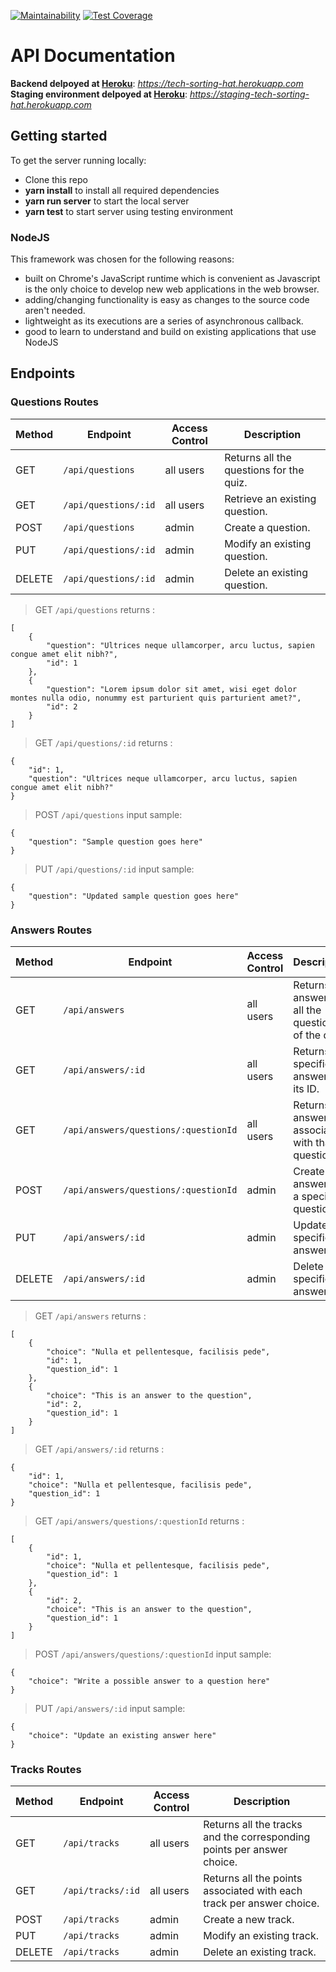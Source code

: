 [![Maintainability](https://api.codeclimate.com/v1/badges/ff819604fe5e7760010a/maintainability)](https://codeclimate.com/github/Lambda-School-Labs/sorting-hat-be/maintainability) [![Test Coverage](https://api.codeclimate.com/v1/badges/ff819604fe5e7760010a/test_coverage)](https://codeclimate.com/github/Lambda-School-Labs/sorting-hat-be/test_coverage)

# API Documentation

**Backend delpoyed at [Heroku](https://tech-sorting-hat.herokuapp.com/)**:  _https://tech-sorting-hat.herokuapp.com_ <br>
**Staging environment delpoyed at [Heroku](https://staging-tech-sorting-hat.herokuapp.com/)**:  _https://staging-tech-sorting-hat.herokuapp.com_ <br>

## Getting started

To get the server running locally:

- Clone this repo
- **yarn install** to install all required dependencies
- **yarn run server** to start the local server
- **yarn test** to start server using testing environment

### NodeJS

This framework was chosen for the following reasons:

-    built on Chrome's JavaScript runtime which is convenient as Javascript is the only choice to develop new web applications in the web browser.
-    adding/changing functionality is easy as changes to the source code aren't needed.
-    lightweight as its executions are a series of asynchronous callback.
-    good to learn to understand and build on existing applications that use NodeJS

## Endpoints

### Questions Routes

| Method | Endpoint                | Access Control | Description                                  |
| ------ | ----------------------- | -------------- | -------------------------------------------- |
| GET    | `/api/questions` | all users | Returns all the questions for the quiz. |
| GET    | `/api/questions/:id` | all users| Retrieve an existing question.             |
| POST    | `/api/questions` | admin | Create a question.             |
| PUT    | `/api/questions/:id` | admin | Modify an existing question.             |
| DELETE | `/api/questions/:id` | admin | Delete an existing question.                      |

> GET `/api/questions` returns :
```
[
    {
        "question": "Ultrices neque ullamcorper, arcu luctus, sapien congue amet elit nibh?",
        "id": 1
    },
    {
        "question": "Lorem ipsum dolor sit amet, wisi eget dolor montes nulla odio, nonummy est parturient quis parturient amet?",
        "id": 2
    }
]
```

> GET `/api/questions/:id` returns :
```
{
    "id": 1,
    "question": "Ultrices neque ullamcorper, arcu luctus, sapien congue amet elit nibh?"
}
```

> POST `/api/questions` input sample:
```
{
    "question": "Sample question goes here"
}
```

> PUT `/api/questions/:id` input sample:
```
{
    "question": "Updated sample question goes here"
}
```

### Answers Routes

| Method | Endpoint                | Access Control      | Description                                        |
| ------ | ----------------------- | ------------------- | -------------------------------------------------- |
| GET    | `/api/answers`        | all users | Returns answers for all the questions of the quiz.               |
| GET    | `/api/answers/:id`    | all users| Returns a specific answer by its ID.             |
| GET    | `/api/answers/questions/:questionId` | all users | Returns all answers associated with that question. |
| POST    | `/api/answers/questions/:questionId` | admin | Create an answer for a specific question. |
| PUT    | `/api/answers/:id` | admin | Update a specific answer. |
| DELETE | `/api/answers/:id` | admin | Delete a specific answer. |

> GET `/api/answers` returns :
```
[
    {
        "choice": "Nulla et pellentesque, facilisis pede",
        "id": 1,
        "question_id": 1
    },
    {
        "choice": "This is an answer to the question",
        "id": 2,
        "question_id": 1
    }
]
```

> GET `/api/answers/:id` returns :
```
{
    "id": 1,
    "choice": "Nulla et pellentesque, facilisis pede",
    "question_id": 1
}
```

> GET `/api/answers/questions/:questionId` returns :
```
[
    {
        "id": 1,
        "choice": "Nulla et pellentesque, facilisis pede",
        "question_id": 1
    },
    {
        "id": 2,
        "choice": "This is an answer to the question",
        "question_id": 1
    }
]
```

> POST `/api/answers/questions/:questionId` input sample:
```
{
    "choice": "Write a possible answer to a question here"
}
```

> PUT `/api/answers/:id` input sample:
```
{
    "choice": "Update an existing answer here"
}
```

### Tracks Routes

| Method | Endpoint                | Access Control | Description                                  |
| ------ | ----------------------- | -------------- | -------------------------------------------- |
| GET    | `/api/tracks` | all users      | Returns all the tracks and the corresponding points per answer choice. |
| GET    | `/api/tracks/:id` | all users | Returns all the points associated with each track per answer choice. |
| POST    | `/api/tracks` | admin         | Create a new track.             |
| PUT    | `/api/tracks` | admin         | Modify an existing track.        |
| DELETE | `/api/tracks` | admin         | Delete an existing track.        |
